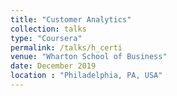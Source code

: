 ```yaml
---
title: "Customer Analytics"
collection: talks
type: "Coursera"
permalink: /talks/h_certi
venue: "Wharton School of Business"
date: December 2019
location : "Philadelphia, PA, USA"
---
```

